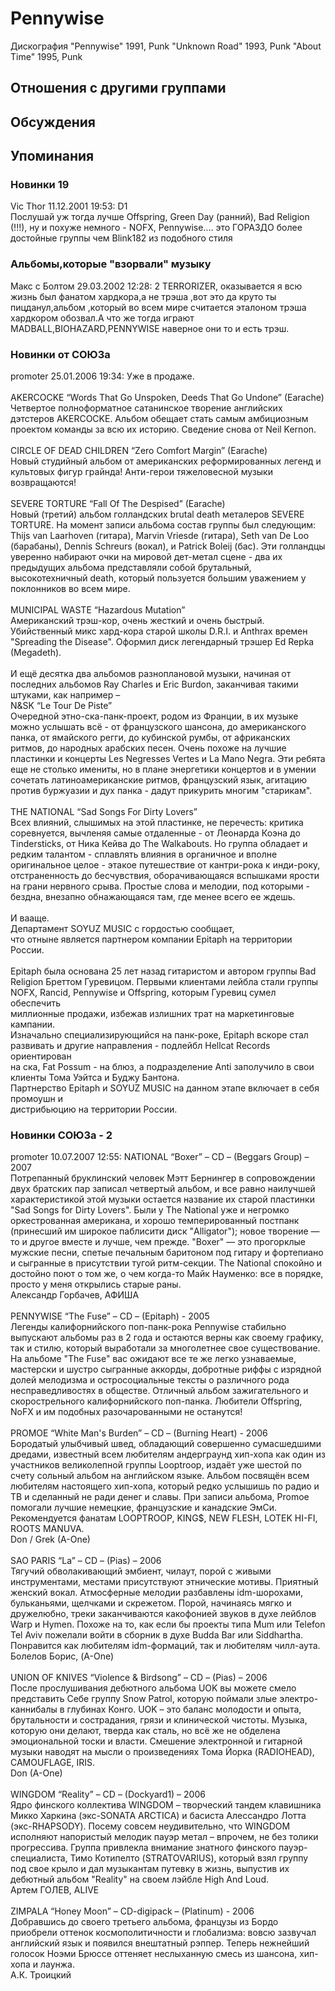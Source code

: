 # Pennywise

Дискография
"Pennywise" 1991, Punk
"Unknown Road" 1993, Punk
"About Time" 1995, Punk

## Отношения с другими группами


## Обсуждения


## Упоминания

### Новинки 19

Vic Thor 11.12.2001 19:53:
D1<BR>Послушай уж тогда лучше Offspring, Green Day (ранний), Bad Religion (!!!), ну и похуже немного - NOFX, Pennywise.... это ГОРАЗДО более достойные группы чем Blink182 из подобного стиля

### Альбомы,которые "взорвали" музыку

Макс с Болтом 29.03.2002 12:28:
2 TERRORIZER, оказывается я всю жизнь был фанатом хардкора,а не трэша ,вот это да круто ты пицданул,альбом ,который во всем мире считается эталоном трэша хардкором обозвал.А что же тогда играют MADBALL,BIOHAZARD,PENNYWISE наверное они то и есть трэш.

### Новинки от СОЮЗа

promoter 25.01.2006 19:34:
Уже в продаже.<BR><BR>AKERCOCKE “Words That Go Unspoken, Deeds That Go Undone” (Earache)<BR>Четвертое полноформатное сатанинское творение английских дэтстеров AKERCOCKE. Альбом обещает стать самым амбициозным проектом команды за всю их историю. Сведение снова от Neil Kernon.<BR><BR>CIRCLE OF DEAD CHILDREN “Zero Comfort Margin” (Earache)<BR>Новый студийный альбом от американских реформированных легенд и культовых фигур грайнда! Анти-герои тяжеловесной музыки возвращаются!<BR><BR>SEVERE TORTURE “Fall Of The Despised” (Earache)<BR>Новый (третий) альбом голландских brutal death металеров SEVERE TORTURE. На момент записи альбома состав группы был следующим: Thijs van Laarhoven (гитара), Marvin Vriesde (гитара), Seth van De Loo (барабаны), Dennis Schreurs (вокал), и Patrick Boleij (бас). Эти голландцы уверенно набирают очки на мировой дет-метал сцене - два их предыдущих альбома представляли собой брутальный, высокотехничный death, который пользуется большим уважением у поклонников во всем мире.<BR><BR>MUNICIPAL WASTE “Hazardous Mutation”<BR>Американский трэш-кор, очень жесткий и очень быстрый. Убийственный микс хард-кора старой школы D.R.I. и Anthrax времен "Spreading the Disease". Оформил диск легендарный трэшер Ed Repka (Megadeth).<BR><BR>И ещё десятка два альбомов разноплановой музыки, начиная от последних альбомов Ray Charles и Eric Burdon, заканчивая такими штуками, как например – <BR>N&SK “Le Tour De Piste”<BR>Очередной этно-ска-панк-проект, родом из Франции, в их музыке можно услышать всё - от французского шансона, до американского панка, от ямайского регги, до кубинской румбы, от африканских ритмов, до народных арабских песен. Очень похоже на лучшие пластинки и концерты Les Negresses Vertes и La Mano Negra. Эти ребята еще не столько имениты, но в плане энергетики концертов и в умении сочетать латиноамериканские ритмов, французский язык, агитацию против буржуазии и дух панка - дадут прикурить многим "старикам". <BR><BR>THE NATIONAL “Sad Songs For Dirty Lovers”<BR> Всех влияний, слышимых на этой пластинке, не перечесть: критика соревнуется, вычленяя самые отдаленные - от Леонарда Коэна до Tindersticks, от Ника Кейва до The Walkabouts. Но группа обладает и редким талантом - сплавлять влияния в органичное и вполне оригинальное целое - этакое путешествие от кантри-рока к инди-року, отстраненность до бесчувствия, оборачивающаяся вспышками ярости на грани нервного срыва. Простые слова и мелодии, под которыми - бездна, внезапно обнажающаяся там, где менее всего ее ждешь.<BR><BR>И вааще.<BR>Департамент SOYUZ MUSIC с гордостью сообщает,<BR>что отныне является партнером компании Epitaph на территории России.<BR><BR>Epitaph была основана 25 лет назад гитаристом и автором группы Bad<BR>Religion Бреттом Гуревицом. Первыми клиентами лейбла стали группы<BR>NOFX, Rancid, Pennywise и Offspring, которым Гуревиц сумел обеспечить<BR>миллионные продажи, избежав излишних трат на маркетинговые кампании.<BR>Изначально специализирующийся на панк-роке, Epitaph вскоре стал<BR>развивать и другие направления - подлейбл Hellcat Records ориентирован<BR>на ска, Fat Possum - на блюз, а подразделение Anti заполучило в свои<BR>клиенты Тома Уэйтса и Буджу Бантона.<BR>Партнерство Epitaph и SOYUZ MUSIC на данном этапе включает в себя промоушн и<BR>дистрибьюцию на территории России.

### Новинки СОЮЗа - 2

promoter 10.07.2007 12:55:
NATIONAL “Boxer” – CD – (Beggars Group) – 2007<BR>Потрепанный бруклинский человек Мэтт Бернингер в сопровождении двух братских пар записал четвертый альбом, и все равно наилучшей характеристикой этой музыки остается название их старой пластинки "Sad Songs for Dirty Lovers". Были у The National уже и негромко оркестрованная американа, и хорошо темперированный постпанк (принесший им широкое паблисити диск "Alligator"); новое творение — то и другое вместе и лучше, чем прежде. "Boxer" — это прогорклые мужские песни, спетые печальным баритоном под гитару и фортепиано и сыгранные в присутствии тугой ритм-секции. The National спокойно и достойно поют о том же, о чем когда-то Майк Науменко: все в порядке, просто у меня открылись старые раны. <BR>Александр Горбачев, АФИША<BR><BR>PENNYWISE “The Fuse” – CD – (Epitaph) - 2005<BR>Легенды калифорнийского поп-панк-рока Pennywise стабильно выпускают альбомы раз в 2 года и остаются верны как своему графику, так и стилю, который выработали за многолетнее свое существование. На альбоме "The Fuse" вас ожидают все те же легко узнаваемые, мастерски и шустро сыгранные аккорды, добротные риффы с изрядной долей мелодизма и остросоциальные тексты о различного рода несправедливостях в обществе. Отличный альбом зажигательного и скорострельного калифорнийского поп-панка. Любители Offspring, NoFX и им подобных разочарованными не останутся!<BR><BR>PROMOE “White Man's Burden” – CD – (Burning Heart) - 2006<BR>Бородатый улыбчивый швед, обладающий совершенно сумасшедшими дредами, известный всем любителям андерграунд хип-хопа как один из участников великолепной группы Looptroop, издаёт уже шестой по счету сольный альбом на английском языке. Альбом посвящён всем любителям настоящего хип-хопа, который редко услышишь по радио и ТВ и сделанный не ради денег и славы. При записи альбома, Promoe помогали лучшие немецкие, французские и канадские ЭмСи. Рекомендуется фанатам LOOPTROOP, KING$, NEW FLESH, LOTEK HI-FI, ROOTS MANUVA. <BR>Don / Grek (A-One)<BR><BR>SAO PARIS “La” – CD – (Pias) – 2006<BR>Тягучий обволакивающий эмбиент, чилаут, порой с живыми инструментами, местами присутствуют этнические мотивы. Приятный женский вокал. Атмосферные мелодии разбавлены idm-шорохами, бульканьями, щелчками и скрежетом. Порой, начинаясь мягко и дружелюбно, треки заканчиваются какофонией звуков в духе лейблов Warp и Hymen. Похоже на то, как если бы проекты типа Mum или Telefon Tel Aviv пожелали войти в сборник в духе Budda Bar или Siddhartha. Понравится как любителям idm-формаций, так и любителям чилл-аута. <BR>Болелов Борис, (A-One)<BR><BR>UNION OF KNIVES “Violence & Birdsong” – CD – (Pias) – 2006<BR>После прослушивания дебютного альбома UOK вы можете смело представить Себе группу Snow Patrol, которую поймали злые электро-каннибалы в глубинах Конго. UOK – это баланс молодости и опыта, брутальности и сострадания, грязи и клинической чистоты. Музыка, которую они делают, тверда как сталь, но всё же не обделена эмоциональной тоски и власти. Смешение электронной и гитарной музыки наводят на мысли о произведениях Тома Йорка (RADIOHEAD), CAMOUFLAGE, IRIS. <BR>Don (A-One)<BR><BR>WINGDOM “Reality” – CD – (Dockyard1) – 2006<BR>Ядро финского коллектива WINGDOM – творческий тандем клавишника Микко Харкина (экс-SONATA ARCTICA) и басиста Алессандро Лотта (экс-RHAPSODY). Посему совсем неудивительно, что WINGDOM исполняют напористый мелодик пауэр метал – впрочем, не без толики прогрессива. Группа привлекла внимание знатного финского пауэр-специалиста, Тимо Котипелто (STRATOVARIUS), который взял группу под свое крыло и дал музыкантам путевку в жизнь, выпустив их дебютный альбом "Reality" на своем лэйбле High And Loud. <BR>Артем ГОЛЕВ, ALIVE<BR><BR>ZIMPALA “Honey Moon” – CD-digipack – (Platinum) - 2006<BR>Добравшись до своего третьего альбома, французы из Бордо приобрели оттенок космополитичности и глобализма: вовсю зазвучал английский язык и появился внештатный рэппер. Теперь нежнейший голосок Ноэми Брюссе оттеняет неслыханную смесь из шансона, хип-хопа и лаунжа. <BR>А.К. Троицкий

